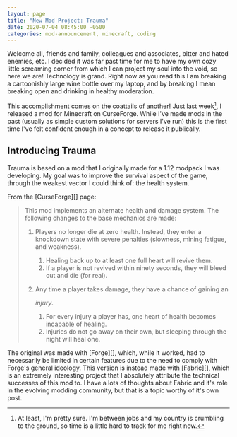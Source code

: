```yaml
---
layout: page
title: "New Mod Project: Trauma"
date: 2020-07-04 08:45:00 -0500
categories: mod-announcement, minecraft, coding
---
```


Welcome all, friends and family, colleagues and associates, bitter and hated enemies, etc. I decided it was far past time for me to have my own cozy little screaming corner from which I can project my soul into the void, so here we are! Technology is grand. Right now as you read this I am breaking a cartoonishly large wine bottle over my laptop, and by breaking I mean breaking open and drinking in healthy moderation.

This accomplishment comes on the coattails of another! Just last week[^1], I released a mod for Minecraft on CurseForge. While I've made mods in the past (usually as simple custom solutions for servers I've run) this is the first time I've felt confident enough in a concept to release it publically.

[^1]: At least, I'm pretty sure. I'm between jobs and my country is crumbling to the ground, so time is a little hard to track for me right now.

## Introducing Trauma

Trauma is based on a mod that I originally made for a 1.12 modpack I was developing. My goal was to improve the survival aspect of the game, through the weakest vector I could think of: the health system.

From the [CurseForge][] page:

> This mod implements an alternate health and damage system. The following changes to the base mechanics are made:
>
> 1. Players no longer die at zero health. Instead, they enter a  knockdown state with severe penalties (slowness, mining fatigue, and  weakness).
>
>    1. Healing back up to at least one full heart will revive them.
>    2. If a player is not revived within ninety seconds, they will bleed out and die (for real).
>
> 2. Any time a player takes damage, they have a chance of gaining an 
>
>    *injury*.
>
>    1. For every injury a player has, one heart of health becomes incapable of healing.
>    2. Injuries do not go away on their own, but sleeping through the night will heal one.

The original was made with [Forge][], which, while it worked, had to necessarily be limited in certain features due to the need to comply with Forge's general ideology. This version is instead made with [Fabric][], which is an extremely interesting project that I absolutely attribute the technical successes of this mod to. I have a lots of thoughts about Fabric and it's role in the evolving modding community, but that is a topic worthy of it's own post.